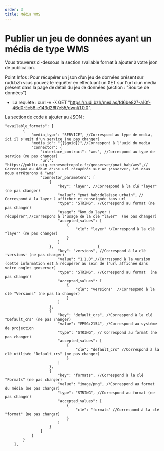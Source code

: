 ```yaml
---
order: 3
title: Média WMS
---
```


# Publier un jeu de données ayant un média de type WMS

Vous trouverez ci-dessous la section available format à ajouter à votre json de publication. 

Point Infos : Pour récupérer un json d'un jeu de données présent sur rudi.bzh vous pouvez le requêter en effectuant un GET sur l'url d'un média présent dans la page de détail du jeu de données (section : "Source de données"). 
* La requête : curl -v -X GET "https://rudi.bzh/medias/fd6be827-a10f-46d0-9c58-e143d26f7e55/dwnl/1.0.0".

La section de code à ajouter au JSON : 

```
"available_formats": [
        {
            "media_type": "SERVICE", //Correspond au type de media, ici il s'agit d'un service (ne pas changer)
            "media_id": "{{$guid}}",//Correspond à l'uuid du media
            "connector": {
                "interface_contract": "wms", //Correspond au type de service (ne pas changer)
                "url": "https://public.sig.rennesmetropole.fr/geoserver/pnat_hab/wms",// Corresopnd au début d'une url récupérée sur un geoserver, ici nous nous arrêterons à "wms"
                "connector_parameters": [
                    {
                        "key": "layer", //Correspond à la clé "layer" (ne pas changer)
                        "value": "pnat_hab:delaisse_urbain", // Correspond à la layer à afficher et renseignée dans url
                        "type": "STRING", //Correspond au format (ne pas changer)
                        "usage": "Nom du layer à récupérer",//Correspond à l'usage de la clé "layer"  (ne pas changer)
                        "accepted_values": [
                            {
                                "cle": "layer" //Correspond à la clé "layer" (ne pas changer)
                            }
                        ]
                    },                    {
                        "key": "versions", //Correspond à la clé "Versions" (ne pas changer)
                        "value": "1.1.0",//Correspond à la version (cette information est à récupérer au sein de l'url affichée dans votre onglet geoserver)
                        "type": "STRING", //Correspond au format  (ne pas changer)
                        "accepted_values": [
                            {
                                "cle": "versions"  //Correspond à la clé "Versions" (ne pas la changer)
                            }
                        ]
                    },
                    {
                        "key": "default_crs", //Correspond à la clé "Default_crs" (ne pas changer)
                        "value": "EPSG:2154", //Correspond au système de projection
                        "type": "STRING", // Correspond au format (ne pas changer)
                        "accepted_values": [
                            {
                                "cle": "default_crs" //Correspond à la clé utilisée "Default_crs" (ne pas changer)
                            }
                        ]
                    },
                    {
                        "key": "formats", //Correspond à la clé "Formats" (ne pas changer)
                        "value": "image/png", //Correspond au format du média (ne pas changer)
                        "type": "STRING", //Correspond au format (ne pas changer)
                        "accepted_values": [
                            {
                                "cle": "formats" //Correspond à la clé "format" (ne pas changer) 
                            }
                        ]
                    }
                ]
            }
        }
    ],
```

